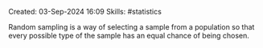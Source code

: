 Created: 03-Sep-2024 16:09
Skills: #statistics 

Random sampling is a way of selecting a sample from a population so that every possible type of the sample has an equal chance of being chosen.
